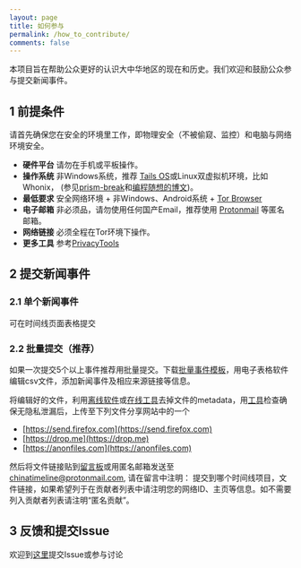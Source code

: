 ```yaml
---
layout: page
title: 如何参与
permalink: /how_to_contribute/
comments: false
---
```


本项目旨在帮助公众更好的认识大中华地区的现在和历史。我们欢迎和鼓励公众参与提交新闻事件。

## 1 前提条件
请首先确保您在安全的环境里工作，即物理安全（不被偷窥、监控）和电脑与网络环境安全。
- **硬件平台** 请勿在手机或平板操作。
- **操作系统** 非Windows系统，推荐 [Tails OS](https://tails.boum.org/)或Linux双虚拟机环境，比如 Whonix， (参见[prism-break](https://prism-break.org/zh-CN/subcategories/macos-operating-systems-live/)和[编程随想的博文](https://program-think.blogspot.com/2012/10/system-vm-0.html))。
- **最低要求** 安全网络环境 + 非Windows、Android系统 + [Tor Browser](https://www.torproject.org/download/)
- **电子邮箱** 非必须品，请勿使用任何国产Email，推荐使用 [Protonmail](https://www.protonmail.com) 等匿名邮箱。
- **网络链接** 必须全程在Tor环境下操作。
- **更多工具** 参考[PrivacyTools](https://www.privacytools.io/)

## 2 提交新闻事件
### 2.1 单个新闻事件
可在时间线页面表格提交

### 2.2 批量提交（推荐）
如果一次提交5个以上事件推荐用批量提交。下载[批量事件模板](./batch_submit_example.csv)，用电子表格软件编辑csv文件，添加新闻事件及相应来源链接等信息。

将编辑好的文件，利用[离线软件](https://www.privacytools.io/software/productivity/#metadata-removal-tools)或[在线工具](https://www.metawiper.com/)去掉文件的metadata，用[工具](https://www.metadata2go.com/)检查确保无隐私泄漏后，上传至下列文件分享网站中的一个
- [https://send.firefox.com](https://send.firefox.com)
- [https://drop.me](https://drop.me)
- [https://anonfiles.com](https://anonfiles.com)


然后将文件链接贴到[留言板](https://chinatimeline.github.io/submit/)或用匿名邮箱发送至 chinatimeline@protonmail.com, 请在留言中注明： 提交到哪个时间线项目，文件链接，如果希望列于在贡献者列表中请注明您的网络ID、主页等信息。如不需要列入贡献者列表请注明“匿名贡献”。

## 3 反馈和提交Issue
欢迎到[这里](https://github.com/chinatimeline/chinatimeline.github.io/issues)提交Issue或参与讨论
